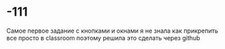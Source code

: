 # -111
Самое первое задание с кнопками и окнами
я не знала как прикрепить все просто в classroom поэтому решила это сделать через github
